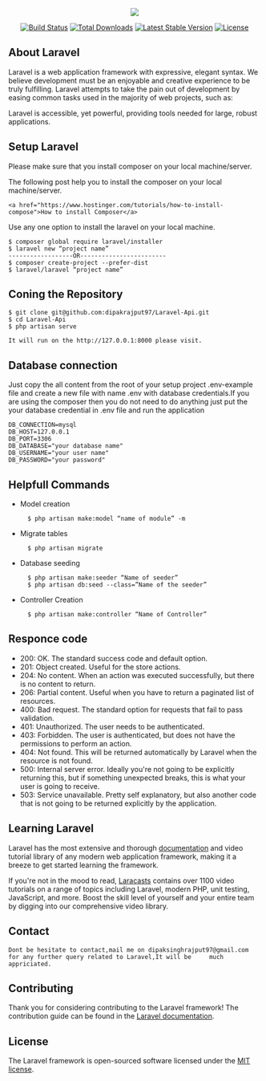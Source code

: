 <p align="center"><img src="https://laravel.com/assets/img/components/logo-laravel.svg"></p>

<p align="center">
<a href="https://travis-ci.org/laravel/framework"><img src="https://travis-ci.org/laravel/framework.svg" alt="Build Status"></a>
<a href="https://packagist.org/packages/laravel/framework"><img src="https://poser.pugx.org/laravel/framework/d/total.svg" alt="Total Downloads"></a>
<a href="https://packagist.org/packages/laravel/framework"><img src="https://poser.pugx.org/laravel/framework/v/stable.svg" alt="Latest Stable Version"></a>
<a href="https://packagist.org/packages/laravel/framework"><img src="https://poser.pugx.org/laravel/framework/license.svg" alt="License"></a>
</p>

## About Laravel

Laravel is a web application framework with expressive, elegant syntax. We believe development must be an enjoyable and creative experience to be truly fulfilling. Laravel attempts to take the pain out of development by easing common tasks used in the majority of web projects, such as:

Laravel is accessible, yet powerful, providing tools needed for large, robust applications.

## Setup Laravel

 Please make sure that you install composer on your local machine/server.
 
 The following post help you to install the composer on your local machine/server. 
 
 	<a href="https://www.hostinger.com/tutorials/how-to-install-compose">How to install Composer</a>
 
 Use any one option to install the laravel on your local machine.

	$ composer global require laravel/installer
	$ laravel new “project name”
	------------------OR------------------------
	$ composer create-project --prefer-dist 						 
	$ laravel/laravel “project name”
	
## Coning the Repository

	$ git clone git@github.com:dipakrajput97/Laravel-Api.git
	$ cd Laravel-Api
	$ php artisan serve

	It will run on the http://127.0.0.1:8000 please visit.

## Database connection

Just copy the all content from the root of your setup project .env-example file and create a new file with name .env with database credentials.If you are using the composer then you do not need to do anything just put the your database credential in .env file and run the application

	DB_CONNECTION=mysql
	DB_HOST=127.0.0.1
	DB_PORT=3306
	DB_DATABASE="your database name"
	DB_USERNAME="your user name"
	DB_PASSWORD="your password"

## Helpfull Commands

- Model creation
		
		$ php artisan make:model “name of module” -m

- Migrate tables 

		$ php artisan migrate

- Database seeding 

		$ php artisan make:seeder “Name of seeder”
		$ php artisan db:seed --class=”Name of the seeder”

- Controller Creation

		$ php artisan make:controller “Name of Controller”

## Responce code

- 200: OK. The standard success code and default option. 
- 201: Object created. Useful for the store actions. 
- 204: No content. When an action was executed successfully, but there is no content to return. 
- 206: Partial content. Useful when you have to return a paginated list of resources. 
- 400: Bad request. The standard option for requests that fail to pass validation. 
- 401: Unauthorized. The user needs to be authenticated. 
- 403: Forbidden. The user is authenticated, but does not have the permissions to perform an action. 
- 404: Not found. This will be returned automatically by Laravel when the resource is not found. 
- 500: Internal server error. Ideally you're not going to be explicitly returning this, but if something unexpected breaks,
   this is what your user is going to receive. 
- 503: Service unavailable. Pretty self explanatory, but also another code that is not going to be returned explicitly by the
  application. 

## Learning Laravel

Laravel has the most extensive and thorough [documentation](https://laravel.com/docs) and video tutorial library of any modern web application framework, making it a breeze to get started learning the framework.

If you're not in the mood to read, [Laracasts](https://laracasts.com) contains over 1100 video tutorials on a range of topics including Laravel, modern PHP, unit testing, JavaScript, and more. Boost the skill level of yourself and your entire team by digging into our comprehensive video library.


## Contact

	Dont be hesitate to contact,mail me on dipaksinghrajput97@gmail.com for any further query related to Laravel,It will be 	much appriciated.

## Contributing

Thank you for considering contributing to the Laravel framework! The contribution guide can be found in the [Laravel documentation](https://laravel.com/docs/contributions).


## License

The Laravel framework is open-sourced software licensed under the [MIT license](https://opensource.org/licenses/MIT).
